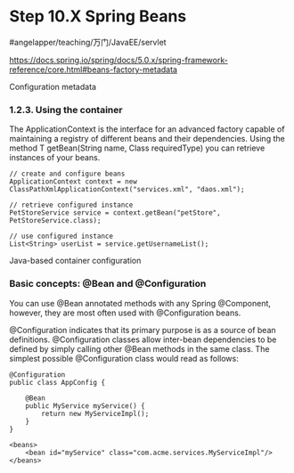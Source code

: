 # Step 10.X Spring Beans
#angelapper/teaching/万门/JavaEE/servlet

https://docs.spring.io/spring/docs/5.0.x/spring-framework-reference/core.html#beans-factory-metadata

Configuration metadata

### 1.2.3. Using the container
The ApplicationContext is the interface for an advanced factory capable of maintaining a registry of different beans and their dependencies. Using the method T getBean(String name, Class<T> requiredType) you can retrieve instances of your beans.
```
// create and configure beans
ApplicationContext context = new ClassPathXmlApplicationContext("services.xml", "daos.xml");

// retrieve configured instance
PetStoreService service = context.getBean("petStore", PetStoreService.class);

// use configured instance
List<String> userList = service.getUsernameList();
```

Java-based container configuration

### Basic concepts: @Bean and @Configuration
You can use @Bean annotated methods with any Spring @Component, however, they are most often used with @Configuration beans.

 @Configuration indicates that its primary purpose is as a source of bean definitions. 
@Configuration classes allow inter-bean dependencies to be defined by simply calling other @Bean methods in the same class. The simplest possible @Configuration class would read as follows:
```
@Configuration
public class AppConfig {

    @Bean
    public MyService myService() {
        return new MyServiceImpl();
    }
}
	
<beans>
    <bean id="myService" class="com.acme.services.MyServiceImpl"/>
</beans>
```

